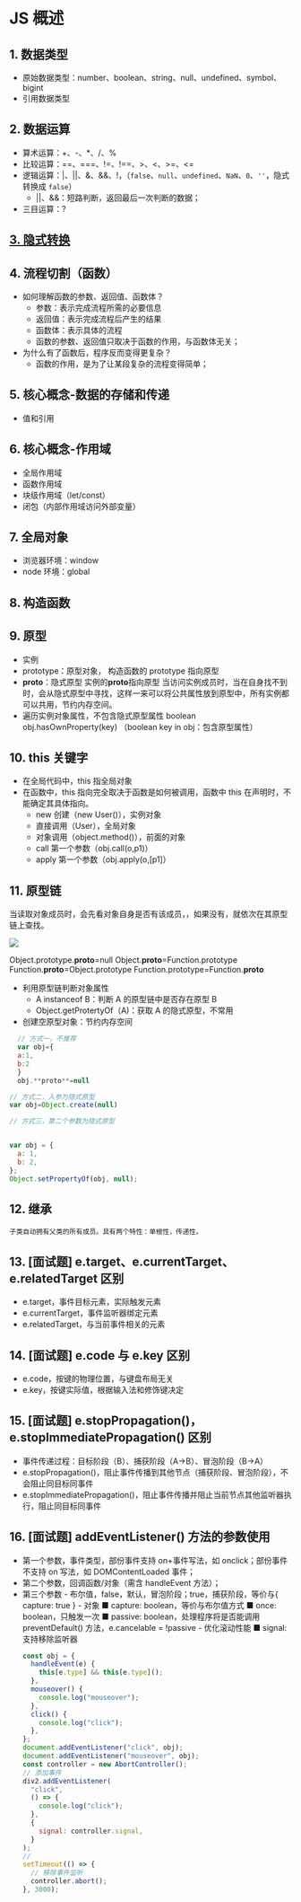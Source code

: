 # JS 概述

## 1. 数据类型

- 原始数据类型：number、boolean、string、null、undefined、symbol、bigint
- 引用数据类型

## 2. 数据运算

- 算术运算：+、-、\*、/、%
- 比较运算：==、===、!=、!==、>、<、>=、<=
- 逻辑运算：|、||、&、&&、!，（`false`、`null`、`undefined`、`NaN`、`0`、`''`，隐式转换成 `false`）
  - ||、&&：短路判断，返回最后一次判断的数据；
- 三目运算：?

## [3. 隐式转换](./隐式转换.md)

## 4. 流程切割（函数）

- 如何理解函数的参数、返回值、函数体？
  - 参数：表示完成流程所需的必要信息
  - 返回值：表示完成流程后产生的结果
  - 函数体：表示具体的流程
  - 函数的参数、返回值只取决于函数的作用，与函数体无关；
- 为什么有了函数后，程序反而变得更复杂？
  - 函数的作用，是为了让某段复杂的流程变得简单；

## 5. 核心概念-数据的存储和传递

- 值和引用

## 6. 核心概念-作用域

- 全局作用域
- 函数作用域
- 块级作用域（let/const）
- 闭包（内部作用域访问外部变量）

## 7. 全局对象

- 浏览器环境：window
- node 环境：global

## 8. 构造函数

## 9. 原型

- 实例
- prototype：原型对象，
  构造函数的 prototype 指向原型
- **proto**：隐式原型
  实例的**proto**指向原型
  当访问实例成员时，当在自身找不到时，会从隐式原型中寻找，这样一来可以将公共属性放到原型中，所有实例都可以共用，节约内存空间。
- 遍历实例对象属性，不包含隐式原型属性
  boolean obj.hasOwnProperty(key)
  （boolean key in obj：包含原型属性）

## 10. this 关键字

- 在全局代码中，this 指全局对象
- 在函数中，this 指向完全取决于函数是如何被调用，函数中 this 在声明时，不能确定其具体指向。
  - new 创建（new User()），实例对象
  - 直接调用（User），全局对象
  - 对象调用（object.method()），前面的对象
  - call 第一个参数（obj.call(o,p1)）
  - apply 第一个参数（obj.apply(o,[p1]）

## 11. 原型链

当读取对象成员时，会先看对象自身是否有该成员，，如果没有，就依次在其原型链上查找。

![](/assets/images/js/原型链.png)

Object.prototype.**proto**=null
Object.**proto**=Function.prototype
Function.**proto**=Object.prototype
Function.prototype=Function.**proto**

- 利用原型链判断对象属性
  - A instanceof B：判断 A 的原型链中是否存在原型 B
  - Object.getProtertyOf（A)：获取 A 的隐式原型，不常用
- 创建空原型对象：节约内存空间

```js
  // 方式一，不推荐
  var obj={
  a:1,
  b:2
  }
  obj.**proto**=null

// 方式二，入参为隐式原型
var obj=Object.create(null)

// 方式三，第二个参数为隐式原型


var obj = {
  a: 1,
  b: 2,
};
Object.setPropertyOf(obj, null);
```

## 12. 继承

    子类自动拥有父类的所有成员。具有两个特性：单根性，传递性。

## 13. [面试题] e.target、e.currentTarget、e.relatedTarget 区别

- e.target，事件目标元素，实际触发元素
- e.currentTarget，事件监听器绑定元素
- e.relatedTarget，与当前事件相关的元素

## 14. [面试题] e.code 与 e.key 区别

- e.code，按键的物理位置，与键盘布局无关
- e.key，按键实际值，根据输入法和修饰键决定

## 15. [面试题] e.stopPropagation()，e.stopImmediatePropagation() 区别

- 事件传递过程：目标阶段（B）、捕获阶段（A->B）、冒泡阶段（B->A）
- e.stopPropagation()，阻止事件传播到其他节点（捕获阶段、冒泡阶段），不会阻止同目标同事件
- e.stopImmediatePropagation()，阻止事件传播并阻止当前节点其他监听器执行，阻止同目标同事件

## 16. [面试题] addEventListener() 方法的参数使用

- 第一个参数，事件类型，部份事件支持 on+事件写法，如 onclick；部份事件不支持 on 写法，如 DOMContentLoaded 事件；
- 第二个参数，回调函数/对象（需含 handleEvent 方法）；
- 第三个参数 - 布尔值，false，默认，冒泡阶段；true，捕获阶段，等价与{ capture: true } - 对象
  ■ capture: boolean，等价与布尔值方式
  ■ once: boolean，只触发一次
  ■ passive: boolean，处理程序将是否能调用 preventDefault() 方法，e.cancelable = !passive - 优化滚动性能
  ■ signal: 支持移除监听器
  ```js
  const obj = {
    handleEvent(e) {
      this[e.type] && this[e.type]();
    },
    mouseover() {
      console.log("mouseover");
    },
    click() {
      console.log("click");
    },
  };
  document.addEventListener("click", obj);
  document.addEventListener("mouseover", obj);
  const controller = new AbortController();
  // 添加事件
  div2.addEventListener(
    "click",
    () => {
      console.log("click");
    },
    {
      signal: controller.signal,
    }
  );
  //
  setTimeout(() => {
    // 移除事件监听
    controller.abort();
  }, 3000);
  ```
